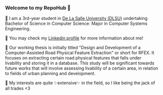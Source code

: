 ### Welcome to my RepoHub 👋

💬 I am a 3rd-year student in [De La Salle University (DLSU)](https://www.dlsu.edu.ph/) 
undertaking Bachelor of Science in Computer Science: Major in Computer Systems Engineering.

💬 You may check my [Linkedin profile](https://www.linkedin.com/in/yeohany/) for more information about me! 

💬 Our working thesis is initially titled "Design and Development of a Computer-Assisted Road Physical Feature Extraction" or short for RFEX. 
It focuses on extracting certain road physical features that falls under livability and storing it in a database. 
This study will be significant towards future works that will involve assessing livability of a certain area, 
in relation to fields of urban planning and development.

💬 My interests are quite ✨extensive✨ in the field, so I like being the jack of all trades <3

<!--
**wappints/wappints** is a ✨ _special_ ✨ repository because its `README.md` (this file) appears on your GitHub profile.

Here are some ideas to get you started:

- 🔭 I’m currently working on ...
- 🌱 I’m currently learning ...
- 👯 I’m looking to collaborate on ...
- 🤔 I’m looking for help with ...
- 💬 Ask me about ...
- 📫 How to reach me: ...
- 😄 Pronouns: ...
- ⚡ Fun fact: ...
-->
